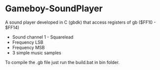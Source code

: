 # Gameboy-SoundPlayer
A sound player developed in C (gbdk) that access registers of gb ($FF10 - $FF14)
* Sound channel 1 - Squarelead
* Frequency LSB
* Frequency MSB
* 3 simple music samples

To compile the .gb file just run the build.bat in bin folder.
 
